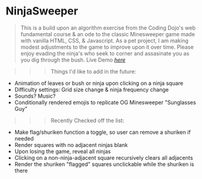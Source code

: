 # NinjaSweeper

>This is a build upon an algorithm exercise from the Coding Dojo's web fundamental course & an ode to the classic Minesweeper game made with vanilla HTML, CSS, & Javascript. As a pet project, I am making modest adjustments to the game to improve upon it over time. Please enjoy evading the ninja's who seek to corner and assasinate you as you dig through the bush. Live Demo [_here_](https://coren-frankel.github.io/NinjaSweeper/)

>>>Things I'd like to add in the future:
* Animation of leaves or bush or ninja upon clicking on a ninja square
* Difficulty settings: Grid size change & ninja frequency change 
* Sounds? Music?
* Conditionally rendered emojis to replicate OG Minesweeper "Sunglasses Guy"

>>>Recently Checked off the list:
+ Make flag/shuriken function a toggle, so user can remove a shuriken if needed
+ Render squares with no adjacent ninjas blank
+ Upon losing the game, reveal all ninjas
+ Clicking on a non-ninja-adjacent square recursively clears all adjacents
+ Render the shuriken "flagged" squares unclickable while the shuriken is there
